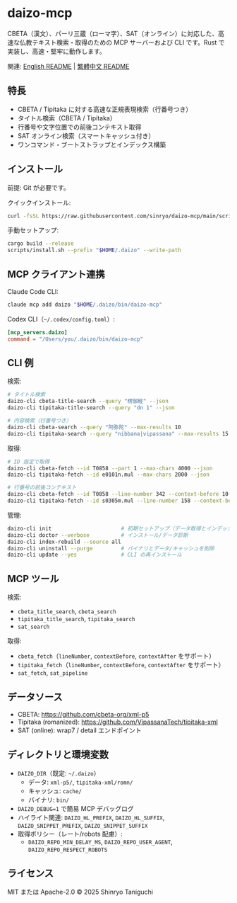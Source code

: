 # daizo-mcp

CBETA（漢文）、パーリ三蔵（ローマ字）、SAT（オンライン）に対応した、高速な仏教テキスト検索・取得のための MCP サーバーおよび CLI です。Rust で実装し、高速・堅牢に動作します。

関連: [English README](README.md) | [繁體中文 README](README.zh-TW.md)

## 特長

- CBETA / Tipitaka に対する高速な正規表現検索（行番号つき）
- タイトル検索（CBETA / Tipitaka）
- 行番号や文字位置での前後コンテキスト取得
- SAT オンライン検索（スマートキャッシュ付き）
- ワンコマンド・ブートストラップとインデックス構築

## インストール

前提: Git が必要です。

クイックインストール:

```bash
curl -fsSL https://raw.githubusercontent.com/sinryo/daizo-mcp/main/scripts/bootstrap.sh | bash -s -- --yes --write-path
```

手動セットアップ:

```bash
cargo build --release
scripts/install.sh --prefix "$HOME/.daizo" --write-path
```

## MCP クライアント連携

Claude Code CLI:

```bash
claude mcp add daizo "$HOME/.daizo/bin/daizo-mcp"
```

Codex CLI（`~/.codex/config.toml`）:

```toml
[mcp_servers.daizo]
command = "/Users/you/.daizo/bin/daizo-mcp"
```

## CLI 例

検索:

```bash
# タイトル検索
daizo-cli cbeta-title-search --query "楞伽經" --json
daizo-cli tipitaka-title-search --query "dn 1" --json

# 内容検索（行番号つき）
daizo-cli cbeta-search --query "阿弥陀" --max-results 10
daizo-cli tipitaka-search --query "nibbana|vipassana" --max-results 15
```

取得:

```bash
# ID 指定で取得
daizo-cli cbeta-fetch --id T0858 --part 1 --max-chars 4000 --json
daizo-cli tipitaka-fetch --id e0101n.mul --max-chars 2000 --json

# 行番号の前後コンテキスト
daizo-cli cbeta-fetch --id T0858 --line-number 342 --context-before 10 --context-after 200
daizo-cli tipitaka-fetch --id s0305m.mul --line-number 158 --context-before 5 --context-after 100
```

管理:

```bash
daizo-cli init                      # 初期セットアップ（データ取得とインデックス構築）
daizo-cli doctor --verbose          # インストール/データ診断
daizo-cli index-rebuild --source all
daizo-cli uninstall --purge         # バイナリとデータ/キャッシュを削除
daizo-cli update --yes              # CLI の再インストール
```

## MCP ツール

検索:
- `cbeta_title_search`, `cbeta_search`
- `tipitaka_title_search`, `tipitaka_search`
- `sat_search`

取得:
- `cbeta_fetch`（`lineNumber`, `contextBefore`, `contextAfter` をサポート）
- `tipitaka_fetch`（`lineNumber`, `contextBefore`, `contextAfter` をサポート）
- `sat_fetch`, `sat_pipeline`

## データソース

- CBETA: https://github.com/cbeta-org/xml-p5
- Tipitaka (romanized): https://github.com/VipassanaTech/tipitaka-xml
- SAT (online): wrap7 / detail エンドポイント

## ディレクトリと環境変数

- `DAIZO_DIR`（既定: `~/.daizo`）
  - データ: `xml-p5/`, `tipitaka-xml/romn/`
  - キャッシュ: `cache/`
  - バイナリ: `bin/`
- `DAIZO_DEBUG=1` で簡易 MCP デバッグログ
- ハイライト関連: `DAIZO_HL_PREFIX`, `DAIZO_HL_SUFFIX`, `DAIZO_SNIPPET_PREFIX`, `DAIZO_SNIPPET_SUFFIX`
- 取得ポリシー（レート/robots 配慮）:
  - `DAIZO_REPO_MIN_DELAY_MS`, `DAIZO_REPO_USER_AGENT`, `DAIZO_REPO_RESPECT_ROBOTS`

## ライセンス

MIT または Apache-2.0 © 2025 Shinryo Taniguchi
